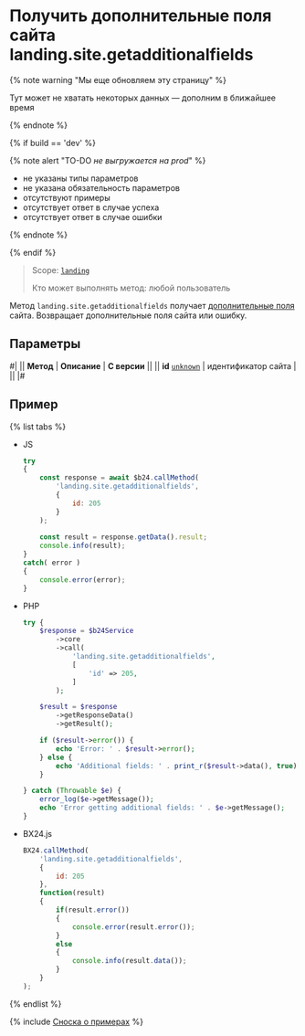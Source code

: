 # Получить дополнительные поля сайта landing.site.getadditionalfields

{% note warning "Мы еще обновляем эту страницу" %}

Тут может не хватать некоторых данных — дополним в ближайшее время

{% endnote %}

{% if build == 'dev' %}

{% note alert "TO-DO _не выгружается на prod_" %}

- не указаны типы параметров
- не указана обязательность параметров
- отсутствуют примеры
- отсутствует ответ в случае успеха
- отсутствует ответ в случае ошибки

{% endnote %}

{% endif %}

> Scope: [`landing`](../../scopes/permissions.md)
>
> Кто может выполнять метод: любой пользователь

Метод `landing.site.getadditionalfields` получает [дополнительные поля](./additional-fields.md) сайта. Возвращает дополнительные поля сайта или ошибку.

## Параметры

#|
|| **Метод** | **Описание** | **С версии** ||
|| **id**
[`unknown`](../../data-types.md) | идентификатор сайта | ||
|#

## Пример

{% list tabs %}

- JS


    ```js
    try
    {
    	const response = await $b24.callMethod(
    		'landing.site.getadditionalfields',
    		{
    			id: 205
    		}
    	);
    	
    	const result = response.getData().result;
    	console.info(result);
    }
    catch( error )
    {
    	console.error(error);
    }
    ```

- PHP


    ```php
    try {
        $response = $b24Service
            ->core
            ->call(
                'landing.site.getadditionalfields',
                [
                    'id' => 205,
                ]
            );
    
        $result = $response
            ->getResponseData()
            ->getResult();
    
        if ($result->error()) {
            echo 'Error: ' . $result->error();
        } else {
            echo 'Additional fields: ' . print_r($result->data(), true);
        }
    
    } catch (Throwable $e) {
        error_log($e->getMessage());
        echo 'Error getting additional fields: ' . $e->getMessage();
    }
    ```

- BX24.js

    ```js
    BX24.callMethod(
        'landing.site.getadditionalfields',
        {
            id: 205
        },
        function(result)
        {
            if(result.error())
            {
                console.error(result.error());
            }
            else
            {
                console.info(result.data());
            }
        }
    );
    ```

{% endlist %}

{% include [Сноска о примерах](../../../_includes/examples.md) %}